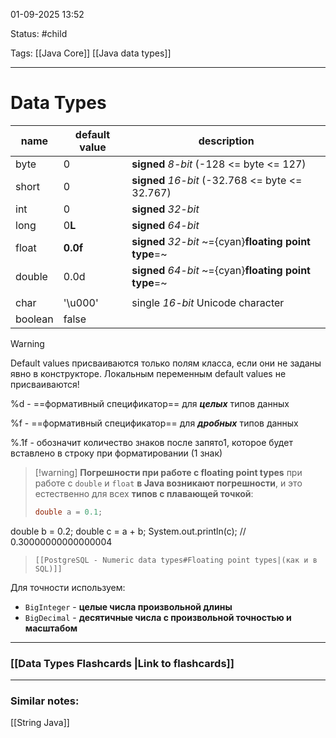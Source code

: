 
01-09-2025 13:52

Status: #child

Tags: [[Java Core]] [[Java data types]]
 
---
# Data Types

| name    | default value | description                                           |
| ------- | ------------- | ----------------------------------------------------- |
| byte    | 0             | **signed** *8-bit* (-128 <= byte <= 127)              |
| short   | 0             | **signed** *16-bit* (-32.768 <= byte <= 32.767)       |
| int     | 0             | **signed** *32-bit*                                   |
| long    | 0**L**        | **signed** *64-bit*                                   |
| float   | **0.0f**      | **signed** *32-bit* ~={cyan}**floating point type**=~ |
| double  | 0.0d          | **signed** *64-bit* ~={cyan}**floating point type**=~ |
|         |               |                                                       |
| char    | '\u000'       | single *16-bit* Unicode character                     |
| boolean | false         |                                                       |

> [!warning]
>  Default values присваиваются только полям класса, если они не заданы явно в конструкторе.  Локальным переменным default values не присваиваются!


%d - ==формативный спецификатор== для ***целых*** типов данных

%f - ==формативный спецификатор== для ***дробных*** типов данных

%.1f - обозначит количество знаков после запято1, которое будет вставлено в строку при форматировании (1 знак)


> [!warning] **Погрешности при работе с floating point types**
> при работе с `double` и `float` **в Java возникают погрешности**, и это естественно для всех **типов с плавающей точкой**:
> ```java
>double a = 0.1;
double b = 0.2;
double c = a + b;
System.out.println(c); // 0.30000000000000004
> ```
>[[PostgreSQL - Numeric data types#Floating point types|(как и в SQL)]]


Для точности используем:
- `BigInteger` - **целые числа произвольной длины**
- `BigDecimal` - **десятичные числа с произвольной точностью и масштабом**

----
### [[Data Types Flashcards |Link to flashcards]]




---
### Similar notes:

[[String Java]]
